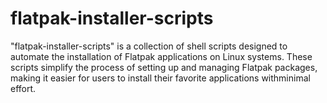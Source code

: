 # flatpak-installer-scripts
"flatpak-installer-scripts" is a collection of shell scripts designed to automate the installation of Flatpak applications on Linux systems. These scripts simplify the process of setting up and managing Flatpak packages, making it easier for users to install their favorite applications withminimal  effort.
